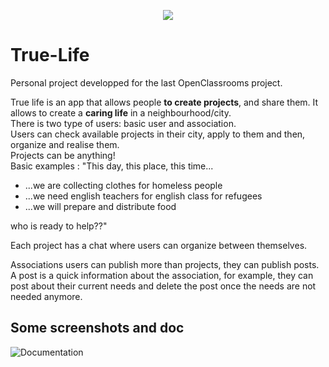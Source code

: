 <p align="center">
  <img src="https://github.com/Bbenforado/True-Life/blob/master/app/src/main/res/drawable/ic_app_icon.png"/>
</p>

# True-Life
Personal project developped for the last OpenClassrooms project.  

True life is an app that allows people **to create projects**, and share them. It allows to create a **caring life** in a neighbourhood/city.  
There is two type of users: basic user and association.  
Users can check available projects in their city, apply to them and then, organize and realise them.  
Projects can be anything!  
Basic examples : "This day, this place, this time...  
* ...we are collecting clothes for homeless people
* ...we need english teachers for english class for refugees
* ...we will prepare and distribute food  
  
who is ready to help??"  

Each project has a chat where users can organize between themselves.

Associations users can publish more than projects, they can publish posts. A post is a quick information about the association, for example, they can post about their current needs and delete the post once the needs are not needed anymore.
  
  
## Some screenshots and doc  

![Documentation](https://github.com/Bbenforado/True-Life/blob/master/images_true_life/doc_true_life_resized.png)


